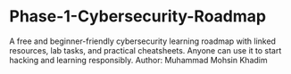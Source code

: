 # Phase-1-Cybersecurity-Roadmap
A free and beginner-friendly cybersecurity learning roadmap with linked resources, lab tasks, and practical cheatsheets. Anyone can use it to start hacking and learning responsibly.
Author: Muhammad Mohsin Khadim
